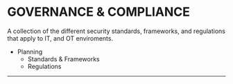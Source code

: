 # GOVERNANCE & COMPLIANCE
A collection of the different security standards, frameworks, and regulations that apply to IT, and OT enviroments.


- Planning
  - Standards & Frameworks
  - Regulations
  
****
